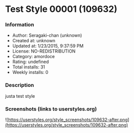 # Test Style 00001 (109632)

### Information
- Author: Seragaki-chan (unknown)
- Created at: unknown
- Updated at: 1/23/2015, 9:37:59 PM
- License: NO-REDISTRIBUTION
- Category: amordoce
- Rating: undefined
- Total installs: 31
- Weekly installs: 0


### Description
justa test style


### Screenshots (links to userstyles.org)
![https://userstyles.org/style_screenshots/109632-after.png](https://userstyles.org/style_screenshots/109632-after.png)



